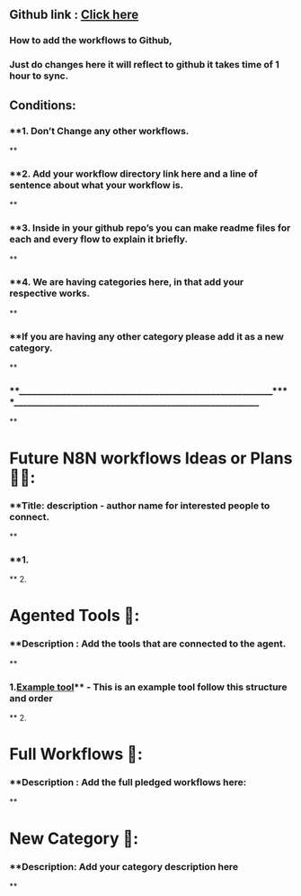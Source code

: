 ## Github link : [Click here](https://github.com/NumpyNinja2025/AgenticAI_Workflows)
### How to add the workflows to Github,

### Just do changes here it will reflect to github it takes time of 1 hour to sync.

## Conditions:

### **1. Don’t Change any other workflows.
**
### **2. Add your workflow directory link here and a line of sentence about what your workflow is.
**
### **3. Inside in your github repo’s you can make readme files for each and every flow to explain it briefly.
**
### **4. We are having categories here, in that add your respective works.
**
### **If you are having any other category please add it as a new category.
**
### **__________________________________________________________****________________________________________________________
**
# Future N8N workflows Ideas or Plans 💭💡: 

### **Title: description - author name for interested people to connect.
**
### **1.
**
2.

# Agented Tools 🧰: 

### **Description : Add the tools that are connected to the agent.
**
### **1.**[**Example tool**](https://github.com/RAMM143/numpy-ninja-flow-chart/tree/main/My%20n8n%20Workflows/Example%20flow%20Directory)** - This is an example tool follow this structure and order
**
2.
# Full Workflows 💯:

### **Description : Add the full pledged workflows here:
**

# New Category 🤔:

### **Description: Add your category description here
**